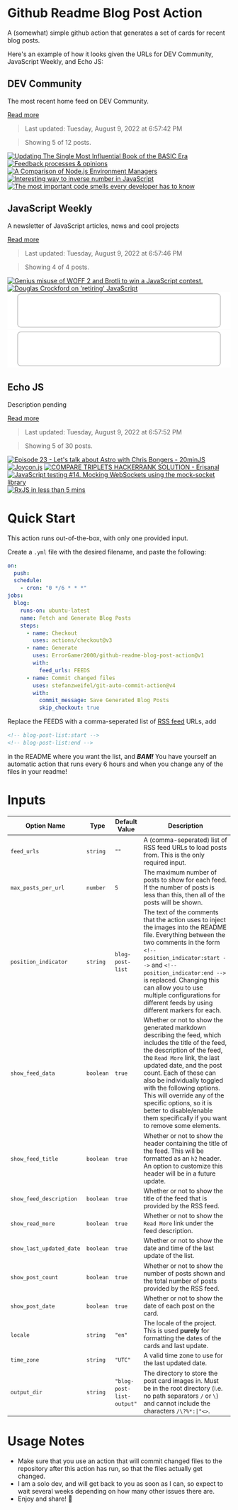 # Github Readme Blog Post Action

A (somewhat) simple github action that generates a set of cards for recent blog posts.

Here's an example of how it looks given the URLs for DEV Community, JavaScript Weekly, and Echo JS:

<!-- post-list:start -->
## DEV Community

The most recent home feed on DEV Community.

[Read more](https://dev.to)
> Last updated: Tuesday, August 9, 2022 at 6:57:42 PM

> Showing 5 of 12 posts.

[![Updating The Single Most Influential Book of the BASIC Era](https://raw.githubusercontent.com/ErrorGamer2000/github-readme-blog-post-action/main/generated_files/DEV_Community/Updating_The_Single_Most_Influential_Book_of_the_BASIC_Era.svg)](https://dev.to/developmentsh/updating-the-single-most-influential-book-of-the-basic-era-1ai1)
[![Feedback processes & opinions](https://raw.githubusercontent.com/ErrorGamer2000/github-readme-blog-post-action/main/generated_files/DEV_Community/Feedback_processes___opinions.svg)](https://dev.to/crisoncode/feedback-processes-opinions-1eb1)
[![A Comparison of Node.js Environment Managers](https://raw.githubusercontent.com/ErrorGamer2000/github-readme-blog-post-action/main/generated_files/DEV_Community/A_Comparison_of_Node.js_Environment_Managers.svg)](https://dev.to/honeybadger/a-comparison-of-nodejs-environment-managers-boh)
[![Interesting way to inverse number in JavaScript](https://raw.githubusercontent.com/ErrorGamer2000/github-readme-blog-post-action/main/generated_files/DEV_Community/Interesting_way_to_inverse_number_in_JavaScript.svg)](https://dev.to/ytskk/interesting-way-to-inverse-number-in-javascript-1cc7)
[![The most important code smells every developer has to know](https://raw.githubusercontent.com/ErrorGamer2000/github-readme-blog-post-action/main/generated_files/DEV_Community/The_most_important_code_smells_every_developer_has_to_know.svg)](https://dev.to/dadyasasha/are-there-any-objective-code-smells-1hm6)


## JavaScript Weekly

A newsletter of JavaScript articles, news and cool projects

[Read more](https://javascriptweekly.com/)
> Last updated: Tuesday, August 9, 2022 at 6:57:46 PM

> Showing 4 of 4 posts.

[![Genius misuse of WOFF 2 and Brotli to win a JavaScript contest.](https://raw.githubusercontent.com/ErrorGamer2000/github-readme-blog-post-action/main/generated_files/JavaScript_Weekly/Genius_misuse_of_WOFF_2_and_Brotli_to_win_a_JavaScript_contest..svg)](https://javascriptweekly.com/issues/601)
[![Douglas Crockford on 'retiring' JavaScript](https://raw.githubusercontent.com/ErrorGamer2000/github-readme-blog-post-action/main/generated_files/JavaScript_Weekly/Douglas_Crockford_on_'retiring'_JavaScript.svg)](https://javascriptweekly.com/issues/600)
[![Common JavaScript issues developers face](https://raw.githubusercontent.com/ErrorGamer2000/github-readme-blog-post-action/main/generated_files/JavaScript_Weekly/Common_JavaScript_issues_developers_face.svg)](https://javascriptweekly.com/issues/599)
[![Vite 3, or in French: quick, quick, quick.](https://raw.githubusercontent.com/ErrorGamer2000/github-readme-blog-post-action/main/generated_files/JavaScript_Weekly/Vite_3__or_in_French__quick__quick__quick..svg)](https://javascriptweekly.com/issues/598)


## Echo JS

Description pending

[Read more](
http://www.echojs.com
)
> Last updated: Tuesday, August 9, 2022 at 6:57:52 PM

> Showing 5 of 30 posts.

[![Episode 23 - Let's talk about Astro with Chris Bongers - 20minJS](https://raw.githubusercontent.com/ErrorGamer2000/github-readme-blog-post-action/main/generated_files/_Echo_JS_/Episode_23_-_Let's_talk_about_Astro_with_Chris_Bongers_-_20minJS.svg)](https://podcast.20minjs.com/1952066/11098814-episode-23-let-s-talk-about-astro-with-chris-bongers)
[![Joycon.js](https://raw.githubusercontent.com/ErrorGamer2000/github-readme-blog-post-action/main/generated_files/_Echo_JS_/Joycon.js.svg)](https://joycon.js.org/)
[![COMPARE TRIPLETS HACKERRANK SOLUTION - Erisanal](https://raw.githubusercontent.com/ErrorGamer2000/github-readme-blog-post-action/main/generated_files/_Echo_JS_/COMPARE_TRIPLETS_HACKERRANK_SOLUTION_-_Erisanal.svg)](https://erisanal.com/compare-triplets-hackerrank-solution/)
[![JavaScript testing #14. Mocking WebSockets using the mock-socket library](https://raw.githubusercontent.com/ErrorGamer2000/github-readme-blog-post-action/main/generated_files/_Echo_JS_/JavaScript_testing__14._Mocking_WebSockets_using_the_mock-socket_library.svg)](http://wanago.io/2022/08/08/javascript-testing-mocking-websockets-mock-socket/)
[![RxJS in less than 5 mins](https://raw.githubusercontent.com/ErrorGamer2000/github-readme-blog-post-action/main/generated_files/_Echo_JS_/RxJS_in_less_than_5_mins.svg)](https://adropincalm.com/blog/rxjs-in-less-than-5-mins/)


<!-- post-list:end -->

# Quick Start

This action runs out-of-the-box, with only one provided input.

Create a `.yml` file with the desired filename, and paste the following:

```yml
on:
  push:
  schedule:
    - cron: "0 */6 * * *"
jobs:
  blog:
    runs-on: ubuntu-latest
    name: Fetch and Generate Blog Posts
    steps:
      - name: Checkout
        uses: actions/checkout@v3
      - name: Generate
        uses: ErrorGamer2000/github-readme-blog-post-action@v1
        with:
          feed_urls: FEEDS
      - name: Commit changed files
        uses: stefanzweifel/git-auto-commit-action@v4
        with:
          commit_message: Save Generated Blog Posts
          skip_checkout: true
```

Replace the FEEDS with a comma-seperated list of [RSS feed](https://rss.com/blog/how-do-rss-feeds-work/) URLs, add

```md
<!-- blog-post-list:start -->
<!-- blog-post-list:end -->
```

in the README where you want the list, and **_BAM!_** You have yourself an automatic action that runs every 6 hours and when you change any of the files in your readme!

# Inputs

<table>
  <thead>
    <tr>
      <th>Option Name</th>
      <th>Type</th>
      <th>Default Value</th>
      <th>Description</th>
    </tr>
  </thead>
  <tbody>
    <tr>
      <td><code>feed_urls</code></td>
      <td><code>string</code></td>
      <td><code>""</code></td>
      <td>A (comma-seperated) list of RSS feed URLs to load posts from. This is the only required input.</td>
    </tr>
    <tr>
      <td><code>max_posts_per_url</code></td>
      <td><code>number</code></td>
      <td><code>5</code></td>
      <td>The maximum number of posts to show for each feed. If the number of posts is less than this, then all of the posts will be shown.</td>
    </tr>
    <tr>
      <td><code>position_indicator</code></td>
      <td><code>string</code></td>
      <td><code>blog-post-list</code></td>
      <td>The text of the comments that the action uses to inject the images into the README file. Everything between the two comments in the form <code>&lt;!-- position_indicator:start --&gt;</code> and <code>&lt;!-- position_indicator:end --&gt;</code> is replaced. Changing this can allow you to use multiple configurations for different feeds by using different markers for each.</td>
    </tr>
    <tr>
      <td><code>show_feed_data</code></td>
      <td><code>boolean</code></td>
      <td><code>true</code></td>
      <td>Whether or not to show the generated markdown describing the feed, which includes the title of the feed, the description of the feed, the <code>Read More</code> link, the last updated date, and the post count. Each of these can also be individually toggled with the following options. This will override any of the specific options, so it is better to disable/enable them specifically if you want to remove some elements.</td>
    </tr>
    <tr>
      <td><code>show_feed_title</code></td>
      <td><code>boolean</code></td>
      <td><code>true</code></td>
      <td>Whether or not to show the header containing the title of the feed. This will be formatted as an <code>h2</code> header. An option to customize this header will be in a future update.</td>
    </tr>
    <tr>
      <td><code>show_feed_description</code></td>
      <td><code>boolean</code></td>
      <td><code>true</code></td>
      <td>Whether or not to show the title of the feed that is provided by the RSS feed.</td>
    </tr>
    <tr>
      <td><code>show_read_more</code></td>
      <td><code>boolean</code></td>
      <td><code>true</code></td>
      <td>Whether or not to show the <code>Read More</code> link under the feed description.</td>
    </tr>
    <tr>
      <td><code>show_last_updated_date</code></td>
      <td><code>boolean</code></td>
      <td><code>true</code></td>
      <td>Whether or not to show the date and time of the last update of the list.</td>
    </tr>
    <tr>
      <td><code>show_post_count</code></td>
      <td><code>boolean</code></td>
      <td><code>true</code></td>
      <td>Whether or not to show the number of posts shown and the total number of posts provided by the RSS feed.</td>
    </tr>
    <tr>
      <td><code>show_post_date</code></td>
      <td><code>boolean</code></td>
      <td><code>true</code></td>
      <td>Whether or not to show the date of each post on the card.</td>
    </tr>
    <tr>
      <td><code>locale</code></td>
      <td><code>string</code></td>
      <td><code>"en"</code></td>
      <td>The locale of the project. This is used <strong>purely</strong> for formatting the dates of the cards and last update.</td>
    </tr>
    <tr>
      <td><code>time_zone</code></td>
      <td><code>string</code></td>
      <td><code>"UTC"</code></td>
      <td>A valid time zone to use for the last updated date.</td>
    </tr>
    <tr>
      <td><code>output_dir</code></td>
      <td><code>string</code></td>
      <td><code>"blog-post-list-output"</code></td>
      <td>The directory to store the post card images in. Must be in the root directory (i.e. no path separators <code>/</code> or <code>\</code>) and cannot include the characters <code>/\?%*:|"&lt;&gt;</code>.</td>
    </tr>
<!--
    <tr>
      <td><code></code></td>
      <td><cde></cde></td>
      <td><code></code></td>
      <td></td>
    </tr>
-->
  </tbody>
</table>

# Usage Notes

- Make sure that you use an action that will commit changed files to the repository after this action has run, so that the files actually get changed.
- I am a solo dev, and will get back to you as soon as I can, so expect to wait several weeks depending on how many other issues there are.
- Enjoy and share! 🤗
